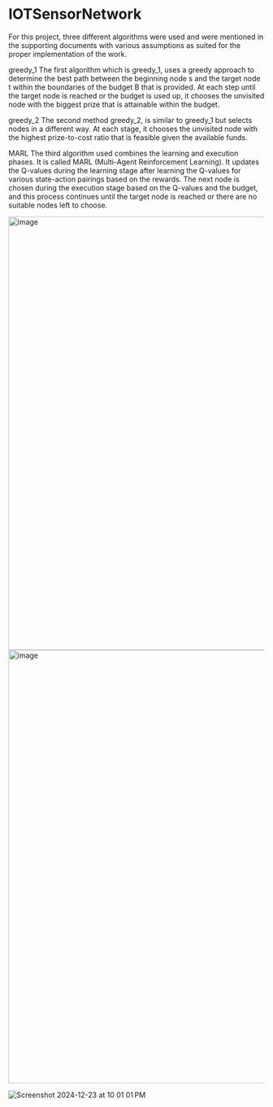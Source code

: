 # IOTSensorNetwork

For this project, three different algorithms were used and were mentioned in the supporting documents with various assumptions as suited for the proper implementation of the work.

greedy_1
The first algorithm which is greedy_1, uses a greedy approach to determine the best path between the beginning node s and the target node t within the boundaries of the budget B that is provided. At each step until the target node is reached or the budget is used up, it chooses the unvisited node with the biggest prize that is attainable within the budget.

greedy_2
The second method greedy_2, is similar to greedy_1 but selects nodes in a different way. At each stage, it chooses the unvisited node with the highest prize-to-cost ratio that is feasible given the available funds.

MARL
The third algorithm used combines the learning and execution phases. It is called MARL (Multi-Agent Reinforcement Learning). It updates the Q-values during the learning stage after learning the Q-values for various state-action pairings based on the rewards. The next node is chosen during the execution stage based on the Q-values and the budget, and this process continues until the target node is reached or there are no suitable nodes left to choose.

<img width="852" alt="image" src="https://github.com/user-attachments/assets/9c8a82f8-e8a0-4ebf-b3c6-2e52608802f3" />




<img width="852" alt="image" src="https://github.com/user-attachments/assets/8564d046-51b7-44d6-81c2-d51dc0d415eb" />


![Screenshot 2024-12-23 at 10 01 01 PM](https://github.com/user-attachments/assets/7a88b568-d0b3-41f2-90ba-76b6e591bf52)



